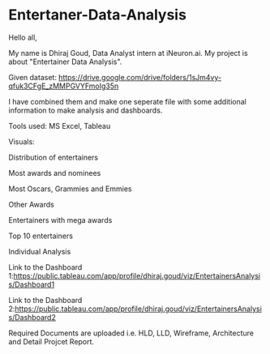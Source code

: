 # Entertaner-Data-Analysis
Hello all,

My name is Dhiraj Goud, Data Analyst intern at iNeuron.ai. My project is about "Entertainer Data Analysis".

Given dataset: https://drive.google.com/drive/folders/1sJm4vy-qfuk3CFgE_zMMPGVYFmoIg35n

I have combined them and make one seperate file with some additional information to make analysis and dashboards.

Tools used: MS Excel, Tableau

Visuals:

Distribution of entertainers

Most awards and nominees

Most Oscars, Grammies and Emmies

Other Awards

Entertainers with mega awards

Top 10 entertainers

Individual Analysis

Link to the Dashboard 1:https://public.tableau.com/app/profile/dhiraj.goud/viz/EntertainersAnalysis/Dashboard1

Link to the Dashboard 2:https://public.tableau.com/app/profile/dhiraj.goud/viz/EntertainersAnalysis/Dashboard2

Required Documents are uploaded i.e. HLD, LLD, Wireframe, Architecture and Detail Projcet Report.
